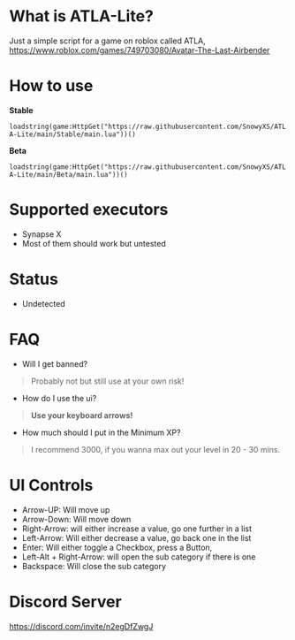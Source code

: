 # What is ATLA-Lite?
Just a simple script for a game on roblox called ATLA,
https://www.roblox.com/games/749703080/Avatar-The-Last-Airbender
# How to use
**Stable**

`loadstring(game:HttpGet("https://raw.githubusercontent.com/SnowyXS/ATLA-Lite/main/Stable/main.lua"))()`

**Beta**

`loadstring(game:HttpGet("https://raw.githubusercontent.com/SnowyXS/ATLA-Lite/main/Beta/main.lua"))()`
# Supported executors
- Synapse X 
- Most of them should work but untested
# Status
- Undetected
# FAQ
- Will I get banned? 
> Probably not but still use at your own risk!
- How do I use the ui?
> **Use your keyboard arrows!**
- How much should I put in the Minimum XP?
> I recommend 3000, if you wanna max out your level in 20 - 30 mins.
# UI Controls
- Arrow-UP: Will move up
- Arrow-Down: Will move down
- Right-Arrow: will either increase a value, go one further in a list
- Left-Arrow: Will either decrease a value, go back one in the list
- Enter: Will either toggle a Checkbox, press a Button, 
- Left-Alt + Right-Arrow: will open the sub category if there is one
- Backspace: Will close the sub category
# Discord Server
https://discord.com/invite/n2egDfZwgJ
